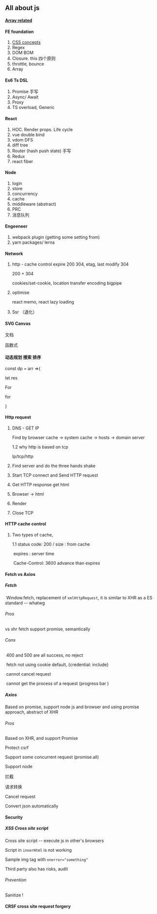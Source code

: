 ## All about js

#### [Array related](docs/array.md)

#### FE foundation

1. [CSS concepts](docs/css.md)
2. Regex
3. DOM BOM
4. Closure. this 四个原则
5. throttle, bounce
6. Array

#### Es6 Ts DSL

1. Promise 手写
2. Async/ Await
3. Proxy
4. TS overload, Generic

#### React

1. HOC. Render props. Life cycle
2. vue double bind
3. vdom DFS
4. diff tree
5. Router (hash push state) 手写
6. Redux
7. react fiber

#### Node

1. login
2. store
3. concurrency
4. cache
5. middleware (abstract)
6. PRC
7. 消息队列

#### Engeeneer

1. webpack plugin (getting some setting from)
2. yarn packages/ lerna

#### Network

1. http - cache control expire 200 304, etag, last modify 304

    200 + 304

    cookies/set-cookie, location transfer encoding bigpipe

2. optimise

    react memo, react lazy loading

3. Ssr （退化）

#### SVG Canvas

文档

函数式

#### 动态规划 搜索 排序

const dp = arr =>{

let res

For

for

}

#### Http request

1. DNS - GET IP

    Find by browser cache -> system cache -> hosts -> domain server

    1.2 why http is based on tcp

    Ip/tcp/http

2. Find server and do the three hands shake

3. Start TCP connect and Send HTTP request

4. Get HTTP response get html

5. Browser -> html

6. Render

7. Close TCP

#### HTTP cache control

1. Two types of cache,

    1.1 status code: 200 / size : from cache

    ​ expires : server time

    ​ Cache-Control: 3600 advance than expires

#### Fetch vs Axios

##### Fetch

​ Window.fetch, replacement of `xmlHttpRequest`, it is similar to XHR as a ES standard -- whatwg

###### Pros

vs xhr fetch support promise, semantically

###### Cons

​ 400 and 500 are all success, no reject

​ fetch not using cookie default, {credential: include}

​ cannot cancel request

​ cannot get the process of a request (progress bar )

##### Axios

Based on promise, support node js and browser and using promise approach, abstract of XHR

###### Pros

Based on XHR, and support Promise

Protect csrf

Support some concurrent request (promise.all)

Support node

拦截

请求转换

Cancel request

Convert json automatically

#### Security

##### XSS Cross site script

Cross site script -- execute js in other's browsers

Script in `innerHtml` is not working

Sample img tag with `onerror="something"`

Third party also has risks, audit

###### Prevention

Sanitize !

#### CRSF cross site request forgery
